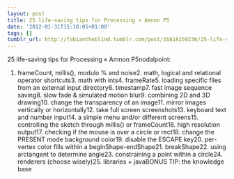```yaml
---
layout: post
title: 25 life-saving tips for Processing « Amnon P5
date: '2012-01-31T15:18:05+01:00'
tags: []
tumblr_url: http://fabiantheblind.tumblr.com/post/16818159236/25-life-saving-tips-for-processing-amnon-p5
---
```

25 life-saving tips for Processing « Amnon P5nodalpoint:


1. frameCount, millis(), modulo % and noise2. math, logical and relational operator shortcuts3. math with ints4. frameRate5. loading specific files from an external input directory6. timestamp7. fast image sequence saving8. slow fade & simulated motion blur9. combining 2D and 3D drawing10. change the transparency of an image11. mirror images vertically or horizontally12. take full screen screenshots13. keyboard text and number input14. a simple menu and/or different screens15. controlling the sketch through millis() or frameCount16. high resolution output17. checking if the mouse is over a circle or rect18. change the PRESENT mode background color19. disable the ESCAPE key20. per-vertex color fills within a beginShape-endShape21. breakShape22. using arctangent to determine angle23. constraining a point within a circle24. renderers (choose wisely)25. libraries + javaBONUS TIP: the knowledge base
